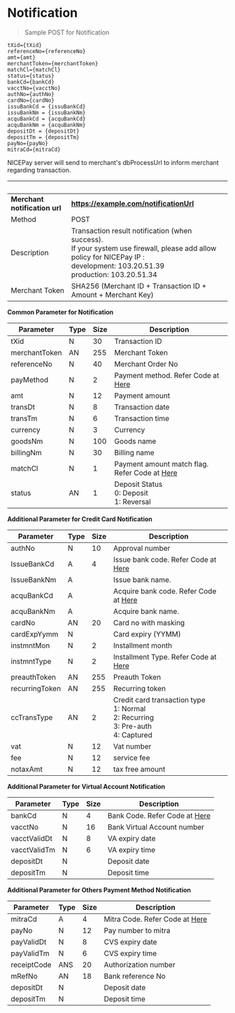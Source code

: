 # Notification

> Sample POST for Notification

```
tXid={tXid}  
referenceNo={referenceNo}  
amt={amt}  
merchantToken={merchantToken}  
matchCl={matchCl}
status={status}
bankCd={bankCd}
vacctNo={vacctNo}
authNo={authNo}
cardNo={cardNo}
issuBankCd = {issuBankCd}
issuBankNm = {issuBankNm}
acquBankCd = {acquBankCd}
acquBankNm = {acquBankNm}
depositDt = {depositDt}
depositTm = {depositTm}
payNo={payNo}
mitraCd={mitraCd}
```

NICEPay server will send to merchant's dbProcessUrl to inform merchant regarding transaction.

 &nbsp; | &nbsp;
---------- | -------
**Merchant notification url** | **https://example.com/notificationUrl**
Method | POST
Description | Transaction result notification (when success).<br>If your system use firewall, please add allow policy for NICEPay IP :<br>development: 103.20.51.39<br>production: 103.20.51.34
Merchant Token | SHA256 (Merchant ID + Transaction ID + Amount + Merchant Key)


**Common Parameter for Notification**

Parameter | Type | Size | Description
---------- | ---------- | ---------- | ----------
tXid | N | 30 | Transaction ID
merchantToken | AN | 255 | Merchant Token
referenceNo | N | 40 | Merchant Order No
payMethod | N | 2 | Payment method. Refer Code at [Here](#payment-method)
amt | N | 12 | Payment amount
transDt | N | 8 | Transaction date
transTm | N | 6 | Transaction time
currency | N | 3 | Currency
goodsNm | N | 100 | Goods name
billingNm | N | 30 | Billing name
matchCl | N | 1 | Payment amount match flag. Refer Code at [Here](#notification-match-amount-indicator)
status | AN | 1 | Deposit Status<br>0: Deposit<br>1: Reversal

**Additional Parameter for Credit Card Notification**

Parameter | Type | Size | Description
---------- | ---------- | ---------- | ----------
authNo | N | 10 | Approval number
IssueBankCd | A | 4 | Issue bank code. Refer Code at [Here](#bank-code)
IssueBankNm | A | &nbsp; | Issue bank name. 
acquBankCd | A | &nbsp; | Acquire bank code. Refer Code at [Here](#bank-code)
acquBankNm | A | &nbsp; | Acquire bank name.
cardNo | AN | 20 | Card no with masking
cardExpYymm | N | &nbsp; | Card expiry (YYMM)
instmntMon | N | 2 | Installment month
instmntType | N | 2 | Installment Type. Refer Code at [Here](#installment-type)
preauthToken | AN | 255 | Preauth Token
recurringToken | AN | 255 | Recurring token 
ccTransType | AN | 2 | Credit card transaction type<br>1: Normal<br>2: Recurring<br>3: Pre-auth<br>4: Captured
vat | N | 12 | Vat number
fee | N | 12 | service fee
notaxAmt | N | 12 | tax free amount

**Additional Parameter for Virtual Account Notification**

Parameter | Type | Size | Description
---------- | ---------- | ---------- | ----------
bankCd  | N | 4 | Bank Code. Refer Code at [Here](#bank-code)
vacctNo | N | 16 | Bank Virtual Account number
vacctValidDt  | N | 8 | VA expiry date
vacctValidTm | N | 6 | VA expiry time
depositDt | N | &nbsp; | Deposit date
depositTm | N | &nbsp; | Deposit time

**Additional Parameter for Others Payment Method Notification**

Parameter | Type | Size | Description
---------- | ---------- | ---------- | ----------
mitraCd | A | 4 |  Mitra Code. Refer Code at [Here](#mitra-code)
payNo | N | 12 | Pay number to mitra
payValidDt | N | 8 | CVS expiry date
payValidTm | N | 6 | CVS expiry time
receiptCode | ANS | 20 | Authorization number
mRefNo | AN | 18 | Bank reference No
depositDt | N | &nbsp; | Deposit date
depositTm | N | &nbsp; | Deposit time